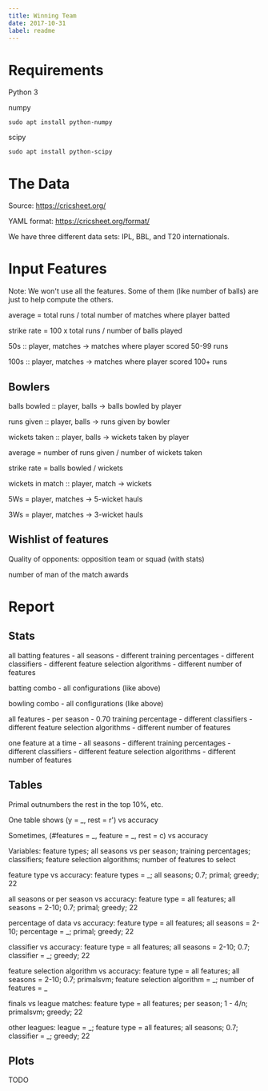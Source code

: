```yaml
---
title: Winning Team
date: 2017-10-31
label: readme
---
```


# Requirements

Python 3

numpy

	sudo apt install python-numpy

scipy

	sudo apt install python-scipy

# The Data

Source: https://cricsheet.org/

YAML format: https://cricsheet.org/format/

We have three different data sets: IPL, BBL, and T20 internationals.

# Input Features

Note: We won't use all the features. Some of them (like number of balls) are just to help compute the others.

average = total runs / total number of matches where player batted

strike rate = 100 x total runs / number of balls played

50s :: player, matches -> matches where player scored 50-99 runs

100s :: player, matches -> matches where player scored 100+ runs

## Bowlers

balls bowled :: player, balls -> balls bowled by player

runs given :: player, balls -> runs given by bowler

wickets taken :: player, balls -> wickets taken by player

average = number of runs given / number of wickets taken

strike rate = balls bowled / wickets

wickets in match :: player, match -> wickets

5Ws = player, matches -> 5-wicket hauls

3Ws = player, matches -> 3-wicket hauls

## Wishlist of features

Quality of opponents: opposition team or squad (with stats)

number of man of the match awards

# Report

## Stats

all batting features - all seasons - different training percentages - different classifiers - different feature selection algorithms - different number of features

batting combo - all configurations (like above)

bowling combo - all configurations (like above)

all features - per season - 0.70 training percentage - different classifiers - different feature selection algorithms - different number of features

one feature at a time - all seasons - different training percentages - different classifiers - different feature selection algorithms - different number of features

## Tables

Primal outnumbers the rest in the top 10%, etc.

One table shows (y = _, rest = r') vs accuracy

Sometimes, (#features = _, feature = _, rest = c) vs accuracy

Variables: feature types; all seasons vs per season; training percentages; classifiers; feature selection algorithms; number of features to select

feature type vs accuracy: feature types = _; all seasons; 0.7; primal; greedy; 22

all seasons or per season vs accuracy: feature type = all features; all seasons = 2-10; 0.7; primal; greedy; 22

percentage of data vs accuracy: feature type = all features; all seasons = 2-10; percentage = _; primal; greedy; 22

classifier vs accuracy: feature type = all features; all seasons = 2-10; 0.7; classifier = _; greedy; 22

feature selection algorithm vs accuracy: feature type = all features; all seasons = 2-10; 0.7; primalsvm; feature selection algorithm = _; number of features = _

finals vs league matches: feature type = all features; per season; 1 - 4/n; primalsvm; greedy; 22

other leagues: league = _; feature type = all features; all seasons; 0.7; classifier = _; greedy; 22

## Plots

TODO
